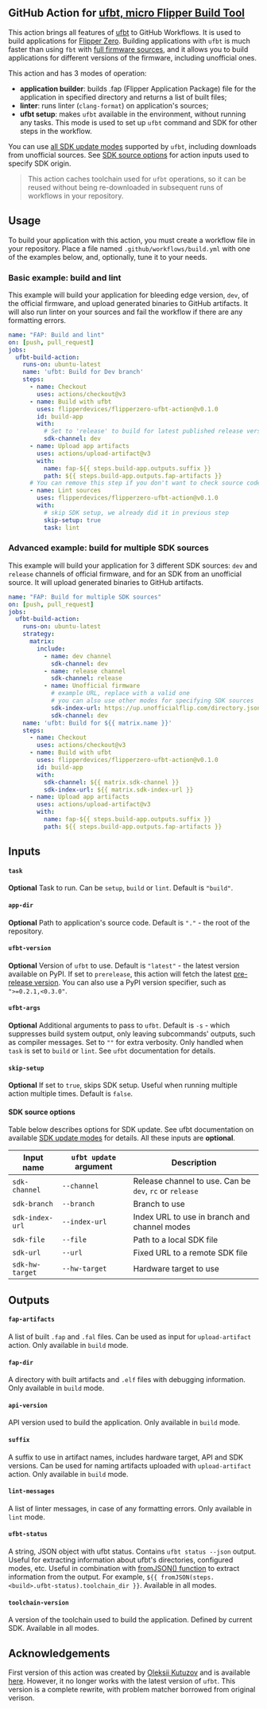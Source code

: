 ## GitHub Action for [ufbt, micro Flipper Build Tool](https://pypi.org/project/ufbt/)

This action brings all features of [ufbt](https://pypi.org/project/ufbt/) to GitHub Workflows. It is used to build applications for [Flipper Zero](https://flipperzero.one/). Building applications with `ufbt` is much faster than using `fbt` with [full firmware sources](https://github.com/flipperdevices/flipperzero-firmware), and it allows you to build applications for different versions of the firmware, including unofficial ones.

This action and has 3 modes of operation:

* **application builder**: builds .fap (Flipper Application Package) file for the application in specified directory and returns a list of built files;
* **linter**: runs linter (`clang-format`) on application's sources;
* **ufbt setup**: makes `ufbt` available in the environment, without running any tasks. This mode is used to set up `ufbt` command and SDK for other steps in the workflow. 

You can use [all SDK update modes](https://github.com/flipperdevices/flipperzero-ufbt/blob/dev/README.md#managing-the-sdk) supported by `ufbt`, including downloads from unofficial sources. See [SDK source options](#sdk-source-options) for action inputs used to specify SDK origin.

> This action caches toolchain used for `ufbt` operations, so it can be reused without being re-downloaded in subsequent runs of workflows in your repository.

## Usage 

To build your application with this action, you must create a workflow file in your repository. Place a file named `.github/workflows/build.yml` with one of the examples below, and, optionally, tune it to your needs.

### Basic example: build and lint

This example will build your application for bleeding edge version, `dev`, of the official firmware, and upload generated binaries to GitHub artifacts. It will also run linter on your sources and fail the workflow if there are any formatting errors.

```yaml
name: "FAP: Build and lint"
on: [push, pull_request]
jobs:
  ufbt-build-action:
    runs-on: ubuntu-latest
    name: 'ufbt: Build for Dev branch'
    steps:
      - name: Checkout
        uses: actions/checkout@v3
      - name: Build with ufbt
        uses: flipperdevices/flipperzero-ufbt-action@v0.1.0
        id: build-app
        with:
          # Set to 'release' to build for latest published release version
          sdk-channel: dev
      - name: Upload app artifacts
        uses: actions/upload-artifact@v3
        with:
          name: fap-${{ steps.build-app.outputs.suffix }}
          path: ${{ steps.build-app.outputs.fap-artifacts }}
      # You can remove this step if you don't want to check source code formatting
      - name: Lint sources
        uses: flipperdevices/flipperzero-ufbt-action@v0.1.0
        with:
          # skip SDK setup, we already did it in previous step
          skip-setup: true
          task: lint
```

### Advanced example: build for multiple SDK sources

This example will build your application for 3 different SDK sources: `dev` and `release` channels of official firmware, and for an SDK from an unofficial source. It will upload generated binaries to GitHub artifacts.

```yaml
name: "FAP: Build for multiple SDK sources"
on: [push, pull_request]
jobs:
  ufbt-build-action:
    runs-on: ubuntu-latest
    strategy:
      matrix:
        include:
          - name: dev channel
            sdk-channel: dev
          - name: release channel
            sdk-channel: release
          - name: Unofficial firmware
            # example URL, replace with a valid one
            # you can also use other modes for specifying SDK sources
            sdk-index-url: https://up.unofficialflip.com/directory.json
            sdk-channel: dev
    name: 'ufbt: Build for ${{ matrix.name }}'
    steps:
      - name: Checkout
        uses: actions/checkout@v3
      - name: Build with ufbt
        uses: flipperdevices/flipperzero-ufbt-action@v0.1.0
        id: build-app
        with:
          sdk-channel: ${{ matrix.sdk-channel }}
          sdk-index-url: ${{ matrix.sdk-index-url }}
      - name: Upload app artifacts
        uses: actions/upload-artifact@v3
        with:
          name: fap-${{ steps.build-app.outputs.suffix }}
          path: ${{ steps.build-app.outputs.fap-artifacts }}
```

## Inputs

#### `task`

**Optional** Task to run. Can be `setup`, `build` or `lint`. Default is `"build"`.

#### `app-dir`

**Optional** Path to application's source code. Default is `"."` - the root of the repository.

#### `ufbt-version`

**Optional** Version of `ufbt` to use. Default is `"latest"` - the latest version available on PyPI. If set to `prerelease`, this action will fetch the latest [pre-release version](https://pypi.org/project/ufbt/#history). You can also use a PyPI version specifier, such as `">=0.2.1,<0.3.0"`.

#### `ufbt-args`

**Optional** Additional arguments to pass to `ufbt`. Default is `-s` - which suppresses build system output, only leaving subcommands' outputs, such as compiler messages. Set to `""` for extra verbosity. 
Only handled when `task` is set to `build` or `lint`. See `ufbt` documentation for details.

#### `skip-setup`

**Optional** If set to `true`, skips SDK setup. Useful when running multiple action multiple times. Default is `false`.

#### SDK source options

Table below describes options for SDK update. See ufbt documentation on available [SDK update modes](https://github.com/flipperdevices/flipperzero-ufbt/blob/dev/README.md#managing-the-sdk) for details. All these inputs are **optional**.

| Input name      | `ufbt update` argument | Description |
| ---             | ---                    | --- |
| `sdk-channel`   | `--channel`            | Release channel to use. Can be `dev`, `rc` or `release` |
| `sdk-branch`    | `--branch`             | Branch to use |
| `sdk-index-url` | `--index-url`          | Index URL to use in branch and channel modes |
| `sdk-file`      | `--file`               | Path to a local SDK file |
| `sdk-url`       | `--url`                | Fixed URL to a remote SDK file |
| `sdk-hw-target` | `--hw-target`          | Hardware target to use |

## Outputs

#### `fap-artifacts`

A list of built `.fap` and `.fal` files. Can be used as input for `upload-artifact` action. Only available in `build` mode.

#### `fap-dir`

A directory with built artifacts and `.elf` files with debugging information. Only available in `build` mode.

#### `api-version`

API version used to build the application. Only available in `build` mode.

#### `suffix`

A suffix to use in artifact names, includes hardware target, API and SDK versions. Can be used for naming artifacts uploaded with `upload-artifact` action. Only available in `build` mode.

#### `lint-messages`

A list of linter messages, in case of any formatting errors. Only available in `lint` mode.

#### `ufbt-status`

A string, JSON object with ufbt status. Contains `ufbt status --json` output. Useful for extracting information about ufbt's directories, configured modes, etc. Useful in combination with [fromJSON() function](https://docs.github.com/en/actions/learn-github-actions/expressions#fromjson) to extract information from the output. For example, `${{ fromJSON(steps.<build>.ufbt-status).toolchain_dir }}`. Available in all modes. 

#### `toolchain-version`

A version of the toolchain used to build the application. Defined by current SDK. Available in all modes.

## Acknowledgements

First version of this action was created by [Oleksii Kutuzov](https://github.com/oleksiikutuzov) and is available [here](https://github.com/oleksiikutuzov/flipperzero-ufbt-action). However, it no longer works with the latest version of `ufbt`. This version is a complete rewrite, with problem matcher borrowed from original verison.